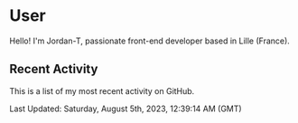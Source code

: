 # User

Hello! I'm Jordan-T, passionate front-end developer based in Lille (France).

## Recent Activity

This is a list of my most recent activity on GitHub.

<!--RECENT_ACTIVITY:start-->
<!--RECENT_ACTIVITY:end-->

<!--RECENT_ACTIVITY:last_update-->
Last Updated: Saturday, August 5th, 2023, 12:39:14 AM (GMT)
<!--RECENT_ACTIVITY:last_update_end-->
